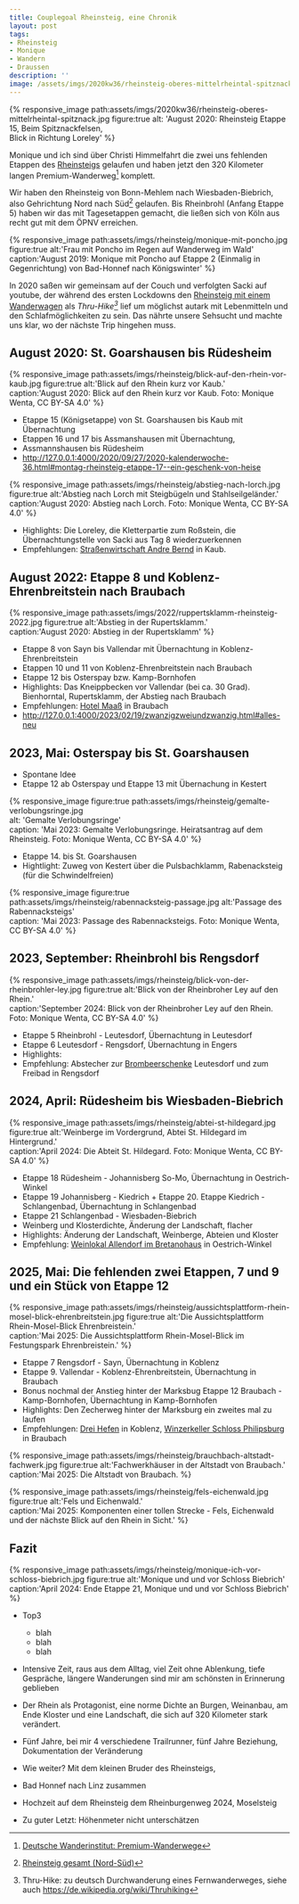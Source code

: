 ```yaml
---
title: Couplegoal Rheinsteig, eine Chronik
layout: post
tags:
- Rheinsteig
- Monique
- Wandern
- Draussen
description: ''
image: /assets/imgs/2020kw36/rheinsteig-oberes-mittelrheintal-spitznack.jpg
---
```

{% responsive_image path:assets/imgs/2020kw36/rheinsteig-oberes-mittelrheintal-spitznack.jpg
figure:true alt: 'August 2020: Rheinsteig Etappe 15, Beim Spitznackfelsen,             
Blick in Richtung Loreley' %}

Monique und ich sind über Christi Himmelfahrt die zwei uns fehlenden Etappen 
des [Rheinsteigs](/thema/rheinsteig/) gelaufen 
und haben jetzt den 320 Kilometer langen Premium-Wanderweg[^premium] komplett.

Wir haben den Rheinsteig von Bonn-Mehlem nach Wiesbaden-Biebrich, 
also Gehrichtung Nord nach Süd[^rns] gelaufen.
Bis Rheinbrohl (Anfang Etappe 5) haben wir das mit Tagesetappen gemacht, 
die ließen sich von Köln aus recht gut mit dem ÖPNV erreichen.

{% responsive_image path:assets/imgs/rheinsteig/monique-mit-poncho.jpg
figure:true alt:'Frau mit Poncho im Regen auf Wanderweg im Wald'
caption:'August 2019: Monique mit Poncho auf Etappe 2 (Einmalig in Gegenrichtung)
von Bad-Honnef nach Königswinter' %} 

In 2020 saßen wir gemeinsam auf der Couch  und verfolgten Sacki auf youtube,
der während des ersten Lockdowns den [Rheinsteig mit einem Wanderwagen](
https://www.youtube.com/watch?v=8epVsOrYHhc&list=PLiy-Kbpy168Ub_lkElGWevb431NbxZCkT)
als *Thru-Hike[^thru]* lief um möglichst autark mit Lebenmitteln 
und den Schlafmöglichkeiten zu sein. 
Das nährte unsere Sehsucht und machte uns klar, wo der nächste Trip hingehen muss. 

## August 2020: St. Goarshausen bis Rüdesheim

{% responsive_image path:assets/imgs/rheinsteig/blick-auf-den-rhein-vor-kaub.jpg
figure:true alt:'Blick auf den Rhein kurz vor Kaub.'                
caption:'August 2020: Blick auf den Rhein kurz vor Kaub. 
Foto: Monique Wenta, CC BY-SA 4.0' %}                           


- Etappe 15 (Königsetappe) von St. Goarshausen bis Kaub mit Übernachtung
- Etappen 16 und 17 bis Assmanshausen mit Übernachtung, 
- Assmannshausen bis Rüdesheim
- <http://127.0.0.1:4000/2020/09/27/2020-kalenderwoche-36.html#montag-rheinsteig-etappe-17--ein-geschenk-von-heise>

{% responsive_image path:assets/imgs/rheinsteig/abstieg-nach-lorch.jpg
figure:true alt:'Abstieg nach Lorch mit Steigbügeln und Stahlseilgeländer.'                
caption:'August 2020: Abstieg nach Lorch. Foto: Monique Wenta, CC BY-SA 4.0' %}                           

- Highlights: Die Loreley, die Kletterpartie zum Roßstein,
die Übernachtungstelle von Sacki aus Tag 8 wiederzuerkennen
- Empfehlungen: [Straßenwirtschaft Andre Bernd](https://www.weingut-bernd.com/)
in Kaub.

## August 2022: Etappe 8 und Koblenz-Ehrenbreitstein nach Braubach

{% responsive_image path:assets/imgs/2022/ruppertsklamm-rheinsteig-2022.jpg
figure:true alt:'Abstieg in der Rupertsklamm.'                
caption:'August 2020: Abstieg in der Rupertsklamm' %}                           

- Etappe 8 von Sayn bis Vallendar mit Übernachtung in Koblenz-Ehrenbreitstein
- Etappen 10 und 11 von Koblenz-Ehrenbreitstein nach Braubach
- Etappe 12 bis Osterspay bzw. Kamp-Bornhofen
- Highlights: Das Kneippbecken vor Vallendar (bei ca. 30 Grad). Bienhorntal, Rupertsklamm, der Abstieg nach Braubach
- Empfehlungen: [Hotel Maaß](https://www.hotelmaass.de/) in Braubach
- <http://127.0.0.1:4000/2023/02/19/zwanzigzweiundzwanzig.html#alles-neu>

## 2023, Mai: Osterspay bis St. Goarshausen

- Spontane Idee
- Etappe 12 ab Osterspay und Etappe 13 mit Übernachung in Kestert 

{% responsive_image figure:true path:assets/imgs/rheinsteig/gemalte-verlobungsringe.jpg                                       
alt: 'Gemalte Verlobungsringe'                                                  
caption: 'Mai 2023: Gemalte Verlobungsringe. Heiratsantrag auf dem Rheinsteig. 
Foto: Monique Wenta, CC BY-SA 4.0' %}

- Etappe 14. bis St. Goarshausen
- Hightlight: Zuweg von Kestert über die Pulsbachklamm, Rabenacksteig (für die Schwindelfreien)

{% responsive_image figure:true path:assets/imgs/rheinsteig/rabennacksteig-passage.jpg
alt:'Passage des Rabennacksteigs'                                                  
caption: 'Mai 2023: Passage des Rabennacksteigs. Foto: Monique Wenta, CC BY-SA 4.0' %}

## 2023, September: Rheinbrohl bis Rengsdorf

{% responsive_image path:assets/imgs/rheinsteig/blick-von-der-rheinbrohler-ley.jpg
figure:true alt:'Blick von der Rheinbroher Ley auf den Rhein.'                
caption:'September 2024: Blick von der Rheinbroher Ley auf den Rhein. 
Foto: Monique Wenta, CC BY-SA 4.0' %}                                           

- Etappe 5 Rheinbrohl - Leutesdorf, Übernachtung in Leutesdorf
- Etappe 6 Leutesdorf - Rengsdorf, Übernachtung in Engers
- Highlights: 
- Empfehlung: Abstecher zur [Brombeerschenke](https://www.brombeerschenke.de/) 
Leutesdorf und zum Freibad in Rengsdorf

## 2024, April: Rüdesheim bis Wiesbaden-Biebrich

{% responsive_image path:assets/imgs/rheinsteig/abtei-st-hildegard.jpg
figure:true alt:'Weinberge im Vordergrund, Abtei St. Hildegard im Hintergrund.'                
caption:'April 2024: Die Abteit St. Hildegard. Foto: Monique Wenta, CC BY-SA 4.0' %}                           

- Etappe 18 Rüdesheim - Johannisberg So-Mo, Übernachtung in Oestrich-Winkel 
- Etappe 19 Johannisberg - Kiedrich  + Etappe 20. Etappe Kiedrich - Schlangenbad, 
Übernachtung in Schlangenbad
- Etappe 21 Schlangenbad - Wiesbaden-Biebrich 
- Weinberg und Klosterdichte, Änderung der Landschaft, flacher
- Highlights: Änderung der Landschaft, Weinberge, Abteien und Kloster
- Empfehlung: [Weinlokal Allendorf im Bretanohaus](
https://allendorf.de/allendorf/brentanohaus/) in Oestrich-Winkel

## 2025, Mai: Die fehlenden zwei Etappen, 7 und 9 und ein Stück von Etappe 12

{% responsive_image 
path:assets/imgs/rheinsteig/aussichtsplattform-rhein-mosel-blick-ehrenbreitstein.jpg
figure:true alt:'Die Aussichtsplattform Rhein-Mosel-Blick Ehrenbreistein.'                
caption:'Mai 2025: Die Aussichtsplattform Rhein-Mosel-Blick im Festungspark Ehrenbreistein.' %}                           

- Etappe 7 Rengsdorf - Sayn, Übernachtung in Koblenz
- Etappe 9. Vallendar - Koblenz-Ehrenbreitstein, Übernachtung in Braubach
- Bonus nochmal der Anstieg hinter der Marksbug Etappe 12 Braubach - Kamp-Bornhofen,
Übernachtung in Kamp-Bornhofen
- Highlights: Den Zecherweg  hinter der Marksburg ein zweites mal zu laufen
- Empfehlungen: [Drei Hefen](https://www.dreihefen.de/) in Koblenz, 
[Winzerkeller Schloss Philipsburg](https://winzerkeller-philippsburg.de/) in Braubach

{% responsive_image path:assets/imgs/rheinsteig/brauchbach-altstadt-fachwerk.jpg
figure:true alt:'Fachwerkhäuser in der Altstadt von Braubach.'                
caption:'Mai 2025: Die Altstadt von Braubach. %}                           

{% responsive_image path:assets/imgs/rheinsteig/fels-eichenwald.jpg
figure:true alt:'Fels und Eichenwald.'                
caption:'Mai 2025: Komponenten einer tollen Strecke - 
Fels, Eichenwald und der nächste Blick auf den Rhein in Sicht.' %}                           

## Fazit

{% responsive_image path:assets/imgs/rheinsteig/monique-ich-vor-schloss-biebrich.jpg
figure:true alt:'Monique und und vor Schloss Biebrich'                
caption:'April 2024: Ende Etappe 21, Monique und und vor Schloss Biebrich' %}                           

- Top3
  - blah
  - blah
  - blah

- Intensive Zeit, raus aus dem Alltag, viel Zeit ohne Ablenkung, tiefe Gespräche,
längere Wanderungen sind mir am schönsten in Erinnerung geblieben
- Der Rhein als Protagonist, eine norme Dichte an Burgen, Weinanbau, am Ende Kloster
und eine Landschaft, die sich auf 320 Kilometer stark verändert.
- Fünf Jahre, bei mir 4 verschiedene Trailrunner, fünf Jahre Beziehung, 
Dokumentation der Veränderung
- Wie weiter? Mit dem kleinen Bruder des Rheinsteigs, 
- Bad Honnef nach Linz zusammen
- Hochzeit auf dem Rheinsteig
dem Rheinburgenweg 2024, Moselsteig 
- Zu guter Letzt: Höhenmeter nicht unterschätzen

[^premium]: [Deutsche Wanderinstitut: Premium-Wanderwege](https://www.wanderinstitut.de/premiumwege/)
[^rns]: [Rheinsteig gesamt (Nord-Süd)](https://www.romantischer-rhein.de/a-rheinsteig-gesamt-nord-sued)
[^thru]: Thru-Hike: zu deutsch Durchwanderung eines Fernwanderweges, siehe auch <https://de.wikipedia.org/wiki/Thruhiking>
